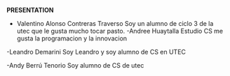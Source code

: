**PRESENTATION**

- Valentino Alonso Contreras Traverso
Soy un alumno de ciclo 3 de la utec que le gusta mucho tocar pasto.
-Andree Huaytalla
  Estudio CS me gusta la programacion y la innovacion

-Leandro Demarini
  Soy Leandro y soy alumno de CS en UTEC

-Andy Berrú Tenorio
  Soy alumno de CS de utec

